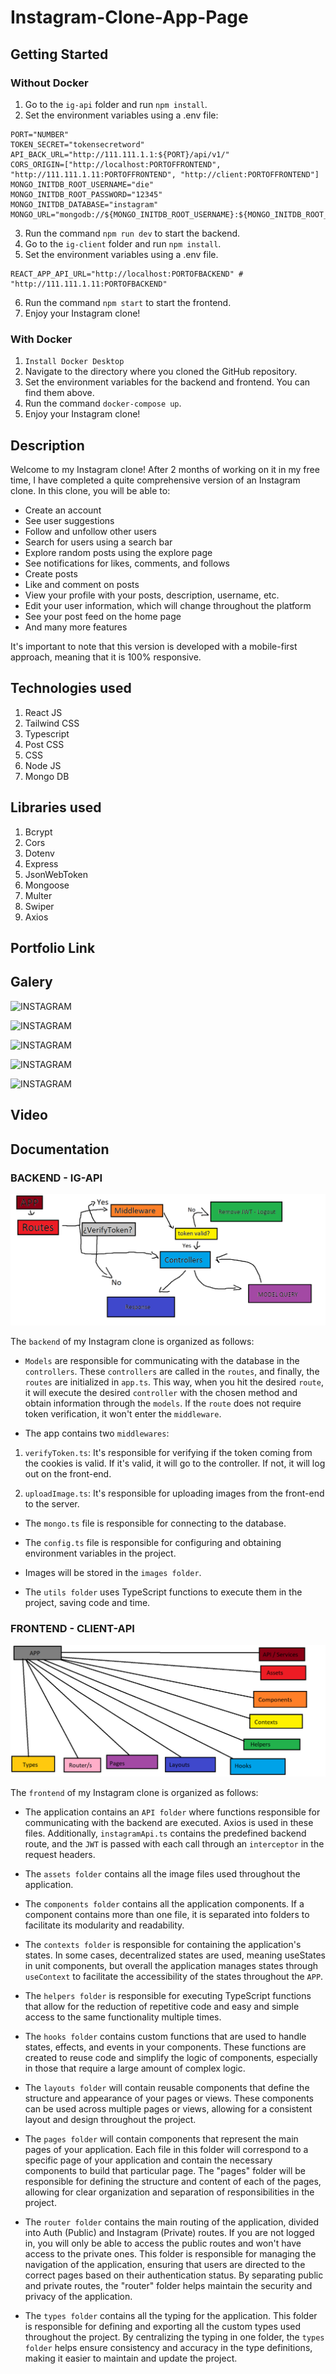 # Instagram-Clone-App-Page

## Getting Started

### Without Docker

1. Go to the `ig-api` folder and run `npm install`.
2. Set the environment variables using a .env file:

```
PORT="NUMBER"
TOKEN_SECRET="tokensecretword"
API_BACK_URL="http://111.111.1.1:${PORT}/api/v1/"
CORS_ORIGIN=["http://localhost:PORTOFFRONTEND", "http://111.111.1.11:PORTOFFRONTEND", "http://client:PORTOFFRONTEND"]
MONGO_INITDB_ROOT_USERNAME="die"
MONGO_INITDB_ROOT_PASSWORD="12345"
MONGO_INITDB_DATABASE="instagram"
MONGO_URL="mongodb://${MONGO_INITDB_ROOT_USERNAME}:${MONGO_INITDB_ROOT_PASSWORD}@mongodb:27017/${MONGO_INITDB_DATABASE}"
```

3. Run the command `npm run dev` to start the backend.
4. Go to the `ig-client` folder and run `npm install`.
5. Set the environment variables using a .env file.

```
REACT_APP_API_URL="http://localhost:PORTOFBACKEND" # "http://111.111.1.11:PORTOFBACKEND"
```

6. Run the command `npm start` to start the frontend.
7. Enjoy your Instagram clone!

### With Docker

1. `Install Docker Desktop`
2. Navigate to the directory where you cloned the GitHub repository.
3. Set the environment variables for the backend and frontend. You can find them above.
4. Run the command `docker-compose up`.
5. Enjoy your Instagram clone!

## Description

Welcome to my Instagram clone! After 2 months of working on it in my free time, I have completed a quite comprehensive version of an Instagram clone. In this clone, you will be able to:

- Create an account
- See user suggestions
- Follow and unfollow other users
- Search for users using a search bar
- Explore random posts using the explore page
- See notifications for likes, comments, and follows
- Create posts
- Like and comment on posts
- View your profile with your posts, description, username, etc.
- Edit your user information, which will change throughout the platform
- See your post feed on the home page
- And many more features

It's important to note that this version is developed with a mobile-first approach, meaning that it is 100% responsive.

## Technologies used

1. React JS
2. Tailwind CSS
3. Typescript
4. Post CSS
5. CSS
6. Node JS
7. Mongo DB

## Libraries used

1. Bcrypt
2. Cors
3. Dotenv
4. Express
5. JsonWebToken
6. Mongoose
7. Multer
8. Swiper
9. Axios

## Portfolio Link

## Galery

![INSTAGRAM](https://raw.githubusercontent.com/DiegoLibonati/DiegoLibonatiWeb/main/data/projects/React/Imagenes/instagram-react-0.jpg)

![INSTAGRAM](https://raw.githubusercontent.com/DiegoLibonati/DiegoLibonatiWeb/main/data/projects/React/Imagenes/instagram-react-1.jpg)

![INSTAGRAM](https://raw.githubusercontent.com/DiegoLibonati/DiegoLibonatiWeb/main/data/projects/React/Imagenes/instagram-react-2.jpg)

![INSTAGRAM](https://raw.githubusercontent.com/DiegoLibonati/DiegoLibonatiWeb/main/data/projects/React/Imagenes/instagram-react-3.jpg)

![INSTAGRAM](https://raw.githubusercontent.com/DiegoLibonati/DiegoLibonatiWeb/main/data/projects/React/Imagenes/instagram-react-4.jpg)

## Video

## Documentation

### BACKEND - IG-API

![API](https://raw.githubusercontent.com/DiegoLibonati/Instagram-Clone-App-Page/87637c8b9c9662a2a1808c6d729ec4e0ac09c395/ig-client/src/assets/Documentation/api.png)

The `backend` of my Instagram clone is organized as follows:

- `Models` are responsible for communicating with the database in the `controllers`. These `controllers` are called in the `routes`, and finally, the `routes` are initialized in `app.ts`. This way, when you hit the desired `route`, it will execute the desired `controller` with the chosen method and obtain information through the `models`. If the `route` does not require token verification, it won't enter the `middleware`.

- The app contains two `middlewares`:

1. `verifyToken.ts`: It's responsible for verifying if the token coming from the cookies is valid. If it's valid, it will go to the controller. If not, it will log out on the front-end.

2. `uploadImage.ts`: It's responsible for uploading images from the front-end to the server.

- The `mongo.ts` file is responsible for connecting to the database.

- The `config.ts` file is responsible for configuring and obtaining environment variables in the project.

- Images will be stored in the `images folder`.

- The `utils folder` uses TypeScript functions to execute them in the project, saving code and time.

### FRONTEND - CLIENT-API

![CLIENT](https://raw.githubusercontent.com/DiegoLibonati/Instagram-Clone-App-Page/b649b895f669116d1d72f04e1f0442edc84bf2cd/ig-client/src/assets/Documentation/client.png)

The `frontend` of my Instagram clone is organized as follows:

- The application contains an `API folder` where functions responsible for communicating with the backend are executed. Axios is used in these files. Additionally, `instagramApi.ts` contains the predefined backend route, and the `JWT` is passed with each call through an `interceptor` in the request headers.

- The `assets folder` contains all the image files used throughout the application.

- The `components folder` contains all the application components. If a component contains more than one file, it is separated into folders to facilitate its modularity and readability.

- The `contexts folder` is responsible for containing the application's states. In some cases, decentralized states are used, meaning useStates in unit components, but overall the application manages states through `useContext` to facilitate the accessibility of the states throughout the `APP`.

- The `helpers folder` is responsible for executing TypeScript functions that allow for the reduction of repetitive code and easy and simple access to the same functionality multiple times.

- The `hooks folder` contains custom functions that are used to handle states, effects, and events in your components. These functions are created to reuse code and simplify the logic of components, especially in those that require a large amount of complex logic.

- The `layouts folder` will contain reusable components that define the structure and appearance of your pages or views. These components can be used across multiple pages or views, allowing for a consistent layout and design throughout the project.

- The `pages folder` will contain components that represent the main pages of your application. Each file in this folder will correspond to a specific page of your application and contain the necessary components to build that particular page. The "pages" folder will be responsible for defining the structure and content of each of the pages, allowing for clear organization and separation of responsibilities in the project.

- The `router folder` contains the main routing of the application, divided into Auth (Public) and Instagram (Private) routes. If you are not logged in, you will only be able to access the public routes and won't have access to the private ones. This folder is responsible for managing the navigation of the application, ensuring that users are directed to the correct pages based on their authentication status. By separating public and private routes, the "router" folder helps maintain the security and privacy of the application.

- The `types folder` contains all the typing for the application. This folder is responsible for defining and exporting all the custom types used throughout the project. By centralizing the typing in one folder, the `types folder` helps ensure consistency and accuracy in the type definitions, making it easier to maintain and update the project.

